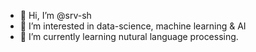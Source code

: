 - 👋 Hi, I’m @srv-sh
- 👀 I’m interested in data-science, machine learning & AI
- 🌱 I’m currently learning nutural language processing.
